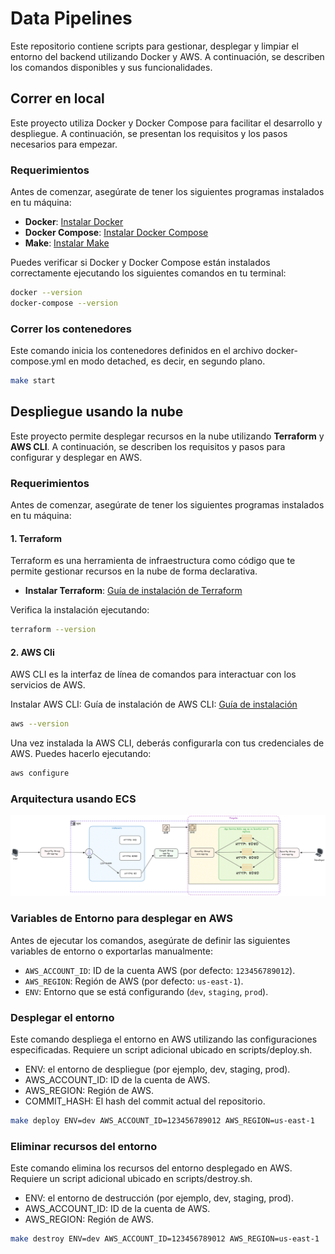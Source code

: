 # Data Pipelines
Este repositorio contiene scripts para gestionar, desplegar y limpiar el entorno del backend utilizando Docker y AWS. A continuación, se describen los comandos disponibles y sus funcionalidades.

## Correr en local
Este proyecto utiliza Docker y Docker Compose para facilitar el desarrollo y despliegue. A continuación, se presentan los requisitos y los pasos necesarios para empezar.

### Requerimientos
Antes de comenzar, asegúrate de tener los siguientes programas instalados en tu máquina:

- **Docker**: [Instalar Docker](https://docs.docker.com/get-docker/)
- **Docker Compose**: [Instalar Docker Compose](https://docs.docker.com/compose/install/)
- **Make**: [Instalar Make](https://www.gnu.org/software/make/)

Puedes verificar si Docker y Docker Compose están instalados correctamente ejecutando los siguientes comandos en tu terminal:

```bash
docker --version
docker-compose --version
```

### Correr los contenedores
Este comando inicia los contenedores definidos en el archivo docker-compose.yml en modo detached, es decir, en segundo plano.
```bash
make start
```

## Despliegue usando la nube
Este proyecto permite desplegar recursos en la nube utilizando **Terraform** y **AWS CLI**. A continuación, se describen los requisitos y pasos para configurar y desplegar en AWS.

### Requerimientos

Antes de comenzar, asegúrate de tener los siguientes programas instalados en tu máquina:

#### 1. **Terraform**
Terraform es una herramienta de infraestructura como código que te permite gestionar recursos en la nube de forma declarativa.

- **Instalar Terraform**: [Guía de instalación de Terraform](https://learn.hashicorp.com/tutorials/terraform/install-cli)

Verifica la instalación ejecutando:
```bash
terraform --version
```

#### 2. **AWS Cli**
AWS CLI es la interfaz de línea de comandos para interactuar con los servicios de AWS.

Instalar AWS CLI: Guía de instalación de AWS CLI: [Guía de instalación](https://docs.aws.amazon.com/cli/latest/userguide/getting-started-install.html)
```bash
aws --version
```

Una vez instalada la AWS CLI, deberás configurarla con tus credenciales de AWS. Puedes hacerlo ejecutando:
```bash
aws configure
```

### Arquitectura usando ECS
![Arquitectura](architecture.png)

### Variables de Entorno para desplegar en AWS

Antes de ejecutar los comandos, asegúrate de definir las siguientes variables de entorno o exportarlas manualmente:

- `AWS_ACCOUNT_ID`: ID de la cuenta AWS (por defecto: `123456789012`).
- `AWS_REGION`: Región de AWS (por defecto: `us-east-1`).
- `ENV`: Entorno que se está configurando (`dev`, `staging`, `prod`).

### Desplegar el entorno
Este comando despliega el entorno en AWS utilizando las configuraciones especificadas. Requiere un script adicional ubicado en scripts/deploy.sh.

* ENV: el entorno de despliegue (por ejemplo, dev, staging, prod).
* AWS_ACCOUNT_ID: ID de la cuenta de AWS.
* AWS_REGION: Región de AWS.
* COMMIT_HASH: El hash del commit actual del repositorio.

```bash
make deploy ENV=dev AWS_ACCOUNT_ID=123456789012 AWS_REGION=us-east-1
```

### Eliminar recursos del entorno
Este comando elimina los recursos del entorno desplegado en AWS. Requiere un script adicional ubicado en scripts/destroy.sh.

* ENV: el entorno de destrucción (por ejemplo, dev, staging, prod).
* AWS_ACCOUNT_ID: ID de la cuenta de AWS.
* AWS_REGION: Región de AWS.

```bash
make destroy ENV=dev AWS_ACCOUNT_ID=123456789012 AWS_REGION=us-east-1
```



